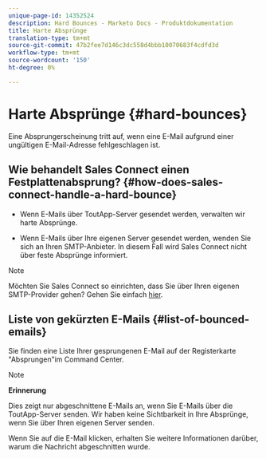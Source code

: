 ```yaml
---
unique-page-id: 14352524
description: Hard Bounces - Marketo Docs - Produktdokumentation
title: Harte Absprünge
translation-type: tm+mt
source-git-commit: 47b2fee7d146c3dc558d4bbb10070683f4cdfd3d
workflow-type: tm+mt
source-wordcount: '150'
ht-degree: 0%

---
```



# Harte Absprünge {#hard-bounces}

Eine Absprungerscheinung tritt auf, wenn eine E-Mail aufgrund einer ungültigen E-Mail-Adresse fehlgeschlagen ist.

## Wie behandelt Sales Connect einen Festplattenabsprung? {#how-does-sales-connect-handle-a-hard-bounce}

- Wenn E-Mails über ToutApp-Server gesendet werden, verwalten wir harte Absprünge.

- Wenn E-Mails über Ihre eigenen Server gesendet werden, wenden Sie sich an Ihren SMTP-Anbieter. In diesem Fall wird Sales Connect nicht über feste Absprünge informiert.

>[!NOTE]
>
>Möchten Sie Sales Connect so einrichten, dass Sie über Ihren eigenen SMTP-Provider gehen? Gehen Sie einfach [hier](http://docs.marketo.com/x/zYTS).

## Liste von gekürzten E-Mails {#list-of-bounced-emails}

Sie finden eine Liste Ihrer gesprungenen E-Mail auf der Registerkarte &quot;Absprungen&quot;im Command Center.

>[!NOTE]
>
>**Erinnerung**
>
>Dies zeigt nur abgeschnittene E-Mails an, wenn Sie E-Mails über die ToutApp-Server senden. Wir haben keine Sichtbarkeit in Ihre Absprünge, wenn Sie über Ihren eigenen Server senden.

Wenn Sie auf die E-Mail klicken, erhalten Sie weitere Informationen darüber, warum die Nachricht abgeschnitten wurde.

